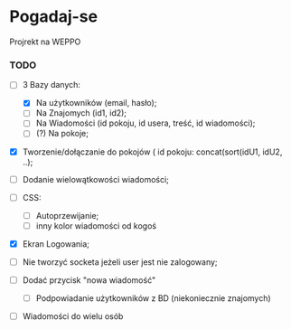 # Pogadaj-se
Projrekt na WEPPO
### TODO

- [ ] 3 Bazy danych:
    - [x] Na użytkowników (email, hasło);
    - [ ] Na Znajomych (id1, id2);
    - [ ] Na Wiadomości (id pokoju, id usera, treść, id wiadomości);
    - [ ] (?) Na pokoje;

- [x] Tworzenie/dołączanie do pokojów ( id pokoju: concat(sort(idU1, idU2, ..);
- [ ] Dodanie wielowątkowości wiadomości;
- [ ] CSS:
    - [ ] Autoprzewijanie;
    - [ ] inny kolor wiadomości od kogoś
- [x] Ekran Logowania;
- [ ] Nie tworzyć socketa jeżeli user jest nie zalogowany;
- [ ] Dodać przycisk "nowa wiadomość"
    - [ ] Podpowiadanie użytkowników z BD (niekoniecznie znajomych)
- [ ] Wiadomości do wielu osób




